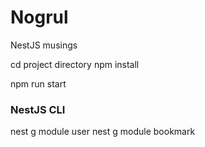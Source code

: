 # Nogrul
NestJS musings

cd project directory
npm install

npm run start

### NestJS CLI

nest g module user
nest g module bookmark